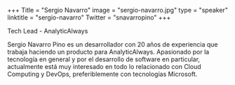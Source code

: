 +++
Title = "Sergio Navarro"
image = "sergio-navarro.jpg"
type = "speaker"
linktitle = "sergio-navarro"
Twitter = "snavarropino"
+++

Tech Lead - AnalyticAlways

Sergio Navarro Pino es un desarrollador con 20 años de experiencia que trabaja haciendo un producto para AnalyticAlways. Apasionado por la tecnología en general y por el desarrollo de software en particular, actualmente está muy interesado en todo lo relacionado con Cloud Computing y DevOps, preferiblemente con tecnologías Microsoft.